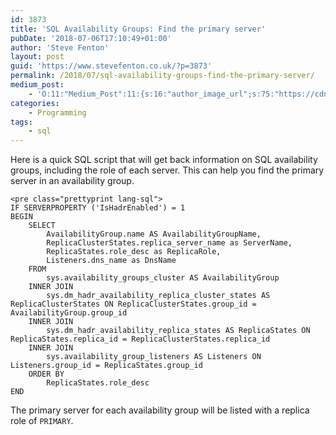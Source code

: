 ```yaml
---
id: 3873
title: 'SQL Availability Groups: Find the primary server'
pubDate: '2018-07-06T17:10:49+01:00'
author: 'Steve Fenton'
layout: post
guid: 'https://www.stevefenton.co.uk/?p=3873'
permalink: /2018/07/sql-availability-groups-find-the-primary-server/
medium_post:
    - 'O:11:"Medium_Post":11:{s:16:"author_image_url";s:75:"https://cdn-images-1.medium.com/fit/c/400/400/1*eXkhfEuF41g5W_xnc_ydLA.jpeg";s:10:"author_url";s:38:"https://medium.com/@steve.fenton.co.uk";s:11:"byline_name";N;s:12:"byline_email";N;s:10:"cross_link";s:3:"yes";s:2:"id";s:12:"6f741835ad3a";s:21:"follower_notification";s:3:"yes";s:7:"license";s:19:"all-rights-reserved";s:14:"publication_id";s:2:"-1";s:6:"status";s:5:"draft";s:3:"url";s:51:"https://medium.com/@steve.fenton.co.uk/6f741835ad3a";}'
categories:
    - Programming
tags:
    - sql
---
```


Here is a quick SQL script that will get back information on SQL availability groups, including the role of each server. This can help you find the primary server in an availability group.

```
<pre class="prettyprint lang-sql">
IF SERVERPROPERTY ('IsHadrEnabled') = 1
BEGIN
    SELECT
        AvailabilityGroup.name AS AvailabilityGroupName,
        ReplicaClusterStates.replica_server_name as ServerName,
        ReplicaStates.role_desc as ReplicaRole,
        Listeners.dns_name as DnsName
    FROM
        sys.availability_groups_cluster AS AvailabilityGroup
    INNER JOIN
        sys.dm_hadr_availability_replica_cluster_states AS ReplicaClusterStates ON ReplicaClusterStates.group_id = AvailabilityGroup.group_id
    INNER JOIN
        sys.dm_hadr_availability_replica_states AS ReplicaStates ON ReplicaStates.replica_id = ReplicaClusterStates.replica_id
    INNER JOIN
        sys.availability_group_listeners AS Listeners ON Listeners.group_id = ReplicaStates.group_id
    ORDER BY
        ReplicaStates.role_desc
END
```

The primary server for each availability group will be listed with a replica role of `PRIMARY`.
